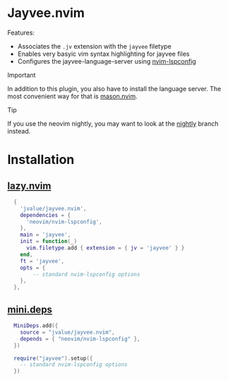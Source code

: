 # Jayvee.nvim
Features:
  - Associates the `.jv` extension with the `jayvee` filetype
  - Enables very basyic vim syntax highlighting for jayvee files
  - Configures the jayvee-language-server using [nvim-lspconfig](https://github.com/neovim/nvim-lspconfig)

> [!IMPORTANT]
> In addition to this plugin, you also have to install the language server.
> The most convenient way for that is [mason.nvim](https://github.com/williamboman/mason.nvim).

> [!TIP]
> If you use the neovim nightly, you may want to look at the [nightly](https://github.com/jvalue/jayvee.nvim/tree/nightly) branch instead.

# Installation
## [lazy.nvim](https://github.com/folke/lazy.nvim)
```lua
  {
    'jvalue/jayvee.nvim',
    dependencies = {
      'neovim/nvim-lspconfig',
    },
    main = 'jayvee',
    init = function(_)
      vim.filetype.add { extension = { jv = 'jayvee' } }
    end,
    ft = 'jayvee',
    opts = {
        -- standard nvim-lspconfig options
    },
  },
```
## [mini.deps](https://github.com/echasnovski/mini.deps)
```lua
  MiniDeps.add({
    source = "jvalue/jayvee.nvim",
    depends = { "neovim/nvim-lspconfig" },
  })

  require("jayvee").setup({
    -- standard nvim-lspconfig options
  })
```
